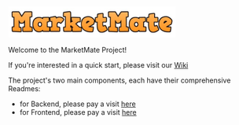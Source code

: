 ![Market Mate Logo](docs/logo.png)

Welcome to the MarketMate Project!

If you're interested in a quick start, please visit our [Wiki](https://gitlab.com/seal-uzh/monday-team/monday-e-commerce/-/wikis/home)

The project's two main components, each have their comprehensive Readmes:
- for Backend, please pay a visit [here](https://gitlab.com/seal-uzh/monday-team/monday-e-commerce/-/blob/master/Backend/EcommerceBackend/README.md)
- for Frontend, please pay a visit [here](https://gitlab.com/seal-uzh/monday-team/monday-e-commerce/-/blob/master/Frontend/README.md)